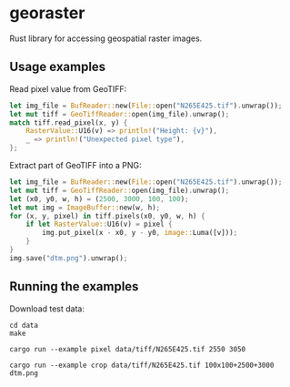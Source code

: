 georaster
=========

Rust library for accessing geospatial raster images.


## Usage examples

Read pixel value from GeoTIFF:
```rust
let img_file = BufReader::new(File::open("N265E425.tif").unwrap());
let mut tiff = GeoTiffReader::open(img_file).unwrap();
match tiff.read_pixel(x, y) {
    RasterValue::U16(v) => println!("Height: {v}"),
    _ => println!("Unexpected pixel type"),
};
```

Extract part of GeoTIFF into a PNG:
```rust
let img_file = BufReader::new(File::open("N265E425.tif").unwrap());
let mut tiff = GeoTiffReader::open(img_file).unwrap();
let (x0, y0, w, h) = (2500, 3000, 100, 100);
let mut img = ImageBuffer::new(w, h);
for (x, y, pixel) in tiff.pixels(x0, y0, w, h) {
    if let RasterValue::U16(v) = pixel {
        img.put_pixel(x - x0, y - y0, image::Luma([v]));
    }
}
img.save("dtm.png").unwrap();
```

## Running the examples

Download test data:

```
cd data
make
```

```
cargo run --example pixel data/tiff/N265E425.tif 2550 3050

cargo run --example crop data/tiff/N265E425.tif 100x100+2500+3000 dtm.png
```
